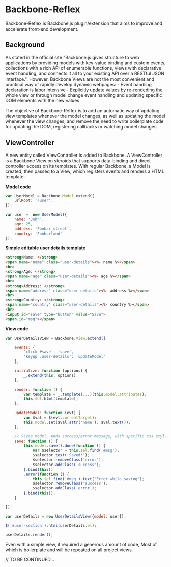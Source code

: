 # Backbone-Reflex

Backbone-Reflex is Backbone.js plugin/extension that aims to improve and accelerate front-end development.

## Background

As stated in the official site "Backbone.js gives structure to web applications by providing models with key-value binding and custom events, collections with a rich API of enumerable functions, views with declarative event handling, and connects it all to your existing API over a RESTful JSON interface.". However, Backbone Views are not the most convenient and practical way of rapidly develop dynamic webpages:
    - Event handling declaration is labor intensive
    - Explicitly update values by re-rendeding the whole view or through model change event handling and updating specific DOM elements with the new values

The objective of Backbone-Reflex is to add an automatic way of updating view templates whenever the model changes, as well as updating the model whenever the view changes, and remove the need to write boilerplate code for updating the DOM, registering callbacks or watching model changes.

## ViewController

A new entity called ViewController is added to Backbone. A ViewController is a Backbone View on steroids that supports data-binding and direct controller access on its templates.
With regular Backbone, a Model is created, then passed to a View, which registers events and renders a HTML template:

**Model code**
```javascript
var UserModel = Backbone.Model.extend({
    urlRoot: '/user',
});

var user =  new UserModel({
    name: 'John',
    age: 25,
    address: 'Foobar street',
    country: 'Foobarland'
});
```
**Simple editable user details template**
```html
<strong>Name: </strong>
<span name="name" class="user-details"><%- name %></span>
<br>
<strong>Age: </strong>
<span name="age" class="user-details"><%- age %></span>
<br>
<strong>Address: </strong>
<span name="address" class="user-details"><%- address %></span>
<br>
<strong>Country: </strong>
<span name="country" class="user-details"><%- country %></span>
<br>
<input id="save" type="button" value="Save">
<span id="msg"></span>
```
**View code**
```javascript
var UserDetailsView = Backbone.View.extend({

    events: {
        'click #save': 'save',
        'keyup .user-details': 'updateModel'
    },

    initialize: function (options) {
        _.extend(this, options);
    },

    render: function () {
        var template = _.template(...)(this.model.attributes);
        this.$el.html(template);
    },

    updateModel: function (evt) {
        var $val = $(evt.currentTarget);
        this.model.set($val.attr('name'), $val.text());
    },

    // Saves model. Adds success/error message, with specific css styling
    save: function () {
        this.model.save().done(function () {
            var $selector = this.$el.find('#msg');
            $selector.text('Saved!');
            $selector.removeClass('error');
            $selector.addClass('success');
        }.bind(this))
        .error(function () {
            this.$el.find('#msg').text('Error while saving');
            $selector.removeClass('success');
            $selector.addClass('error');
        }.bind(this));
    }

});

var userDetails = new UserDetailsView({model: user});

$('#user-section').html(userDetails.el);

userDetails.render();

```

Even with a simple view, it required a generous amount of code, Most of which is boilerplate and will be repeated on all project views.

// TO BE CONTINUED...
